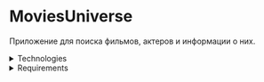 # MoviesUniverse

Приложение для поиска фильмов, актеров и информации о них.

<details>
<summary>Technologies</summary>

- Architecture:	MVVM, Single Activity, Fragments, XML

- Asynchronous:	Coroutine Flow

- Navigation: Cicerone

- DI: Koin

- Network: Retrofit

- Json: Kotlin serialization

- Data Base: Room

- Image Loading: Coil
	
- Other: Paging 3

</details>

<details><summary>Requirements</summary>

- Мин версия: Andorid 6.0 <br>
- Ориентация: Портретная <br>
- Локализация: Русский язык <br>

- API: https://kinopoiskapiunofficial.tech/ 

- Проект состоит из 5 экранов и нижнего нав. меню.

	<details><summary>Сплэш экран</summary>
		
	- Задержка для показа 800 мс.

	</details>

	<details><summary>Таб экран "Главная"</summary>

	- Вход: сплеш экран, таб нижнего нав. меню "Главная"
	- Представляет список фильмов.
		
	- Наличие пагинации.

	- Наличие кэширования в базе данных.
	- При первом открытии экрана происходит запрос в сеть на загрузку фильмов, при последующих - загрузка из кэша.
	- В процессе запроса в сеть - отображается состояние загузки.

	- По клику на фильм - открывается экран с детальной информацией о фильме, с возможностью возврата.

	- Присутствует swipe refresh layout. (для обновления списка с запросом в сеть)
	- В процессе обновления - отображается состояние обновления.
	- При обновлении с swipe refresh layout очищается кэш и происходит запрос в сеть для обновления данных.
	- При обновлении с swipe refresh layout и возникновении ошибки - отображается snack bar.

	- При входе со сплеш экрана, при отсутствии соединения с интернетом и отсутсвия данных в кэше - показывается состояние ошибки с возможностью повторного запроса.
	- При повторном запросе - отображается состояние загузки.
		
	- При нажатии на кнопку back - происходит выход из приложения.

	</details>

	<details><summary>Таб экран "Фильмы" для поиска фильмов</summary>

	- Вход: таб нижнего нав. меню "Поиск"
	- Содержит поле для ввода текста.
	- Поиск производится по вхождению подстроки в строку (название фильма).

	- При выполнении поиска происходит запрос в сеть.
	- В процессе загрузки - отображается состояние загузки.
	- Результат поиска отображается списком.

	- При выполнении запроса и возникновении ошибки - отображается соответствующее состояние.

	- При первом входе на экран - отображается соответсвущее состояние.
	- При отсутствии результатов поиска - отображается соответствующее состояние.

	- По клику на фильм - открывается экран с детальной информацией фильма.
		
	- При нажатии на кнопку back - происходит выход из приложения.

	</details>

	<details><summary>Экран с детальной информацией фильма</summary>

	- Вход: главный экран, экран поиска фильмов.
	
	- Наличие кэширования в базе данных.
	- При первом открытии экрана происходит запрос в сеть на загрузку, при последующих - загрузка из кэша.
	- В процессе запроса в сеть - отображается состояние загузки.
	- При возникновении ошибки во время запроса - отображается сообветсвующее состояние.

	- Содержит navigate up кнопку "Назад" для возврата на предыдущий экран.

	- Содержит возможность перехода на экран с участниками в создании фильма.
		
	- При нажатии на кнопку back - происходит переход на таб экран "Главная".

	</details>

	<details><summary>Экран участников в создании фильма</summary>

	- Вход: Экран с детальной информацией о фильме.

	- При открытии экрана происходит запрос в сеть.
	- В процессе загрузки - отображается состояние загузки.
	- Результат поиска отображается списком.

	- При выполнении запроса и возникновении ошибки - отображается соответствующее состояние.
		
	- Содержит navigate up кнопку "Назад" для возврата на экран с детальной информацией о фильме.

	- По клику на элемент - открывается экран с детальной информацией участника.
		
	- При нажатии на кнопку back - происходит переход на таб экран "Главная".

	</details>

	<details><summary>Экран с детальной информацией участника в создании фильма</summary>

	- Вход: Экран участников в создании фильма

	- Содержит navigate up кнопку "Назад" для возврата на экран с детальной информацией участника.
	
	- При нажатии на кнопку back - происходит переход на таб экран "Главная".

	</details>

</details>
